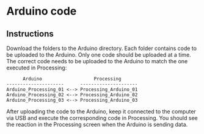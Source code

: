 # Arduino code

## Instructions
Download the folders to the Arduino directory. Each folder contains code to be uploaded to the Arduino. Only one code should be uploaded at a time. The correct code needs to be uploaded to the Arduino to match the one executed in Processing:

```
      Arduino                   Processing
---------------------      ---------------------       
Arduino_Processing_01 <--> Processing_Arduino_01
Arduino_Processing_02 <--> Processing_Arduino_02
Arduino_Processing_03 <--> Processing_Arduino_03
```

After uploading the code to the Arduino, keep it connected to the computer via USB and execute the corresponding code in Processing. You should see the reaction in the Processing screen when the Arduino is sending data.
